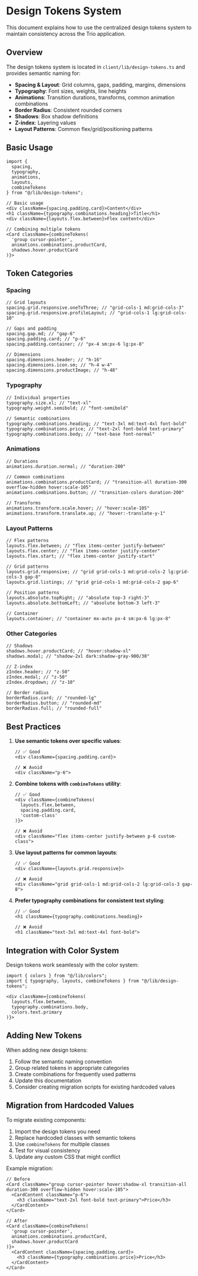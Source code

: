 # Design Tokens System

This document explains how to use the centralized design tokens system to maintain consistency across the Trio application.

## Overview

The design tokens system is located in `client/lib/design-tokens.ts` and provides semantic naming for:

- **Spacing & Layout**: Grid columns, gaps, padding, margins, dimensions
- **Typography**: Font sizes, weights, line heights
- **Animations**: Transition durations, transforms, common animation combinations
- **Border Radius**: Consistent rounded corners
- **Shadows**: Box shadow definitions
- **Z-index**: Layering values
- **Layout Patterns**: Common flex/grid/positioning patterns

## Basic Usage

```tsx
import {
  spacing,
  typography,
  animations,
  layouts,
  combineTokens
} from "@/lib/design-tokens";

// Basic usage
<div className={spacing.padding.card}>Content</div>
<h1 className={typography.combinations.heading}>Title</h1>
<div className={layouts.flex.between}>Flex content</div>

// Combining multiple tokens
<Card className={combineTokens(
  'group cursor-pointer',
  animations.combinations.productCard,
  shadows.hover.productCard
)}>
```

## Token Categories

### Spacing

```tsx
// Grid layouts
spacing.grid.responsive.oneToThree; // "grid-cols-1 md:grid-cols-3"
spacing.grid.responsive.profileLayout; // "grid-cols-1 lg:grid-cols-10"

// Gaps and padding
spacing.gap.md; // "gap-6"
spacing.padding.card; // "p-6"
spacing.padding.container; // "px-4 sm:px-6 lg:px-8"

// Dimensions
spacing.dimensions.header; // "h-16"
spacing.dimensions.icon.sm; // "h-4 w-4"
spacing.dimensions.productImage; // "h-48"
```

### Typography

```tsx
// Individual properties
typography.size.xl; // "text-xl"
typography.weight.semibold; // "font-semibold"

// Semantic combinations
typography.combinations.heading; // "text-3xl md:text-4xl font-bold"
typography.combinations.price; // "text-2xl font-bold text-primary"
typography.combinations.body; // "text-base font-normal"
```

### Animations

```tsx
// Durations
animations.duration.normal; // "duration-200"

// Common combinations
animations.combinations.productCard; // "transition-all duration-300 overflow-hidden hover:scale-105"
animations.combinations.button; // "transition-colors duration-200"

// Transforms
animations.transform.scale.hover; // "hover:scale-105"
animations.transform.translate.up; // "hover:-translate-y-1"
```

### Layout Patterns

```tsx
// Flex patterns
layouts.flex.between; // "flex items-center justify-between"
layouts.flex.center; // "flex items-center justify-center"
layouts.flex.start; // "flex items-center justify-start"

// Grid patterns
layouts.grid.responsive; // "grid grid-cols-1 md:grid-cols-2 lg:grid-cols-3 gap-8"
layouts.grid.listings; // "grid grid-cols-1 md:grid-cols-2 gap-6"

// Position patterns
layouts.absolute.topRight; // "absolute top-3 right-3"
layouts.absolute.bottomLeft; // "absolute bottom-3 left-3"

// Container
layouts.container; // "container mx-auto px-4 sm:px-6 lg:px-8"
```

### Other Categories

```tsx
// Shadows
shadows.hover.productCard; // "hover:shadow-xl"
shadows.modal; // "shadow-2xl dark:shadow-gray-900/30"

// Z-index
zIndex.header; // "z-50"
zIndex.modal; // "z-50"
zIndex.dropdown; // "z-10"

// Border radius
borderRadius.card; // "rounded-lg"
borderRadius.button; // "rounded-md"
borderRadius.full; // "rounded-full"
```

## Best Practices

1. **Use semantic tokens over specific values**:

   ```tsx
   // ✅ Good
   <div className={spacing.padding.card}>

   // ❌ Avoid
   <div className="p-6">
   ```

2. **Combine tokens with `combineTokens` utility**:

   ```tsx
   // ✅ Good
   <div className={combineTokens(
     layouts.flex.between,
     spacing.padding.card,
     'custom-class'
   )}>

   // ❌ Avoid
   <div className="flex items-center justify-between p-6 custom-class">
   ```

3. **Use layout patterns for common layouts**:

   ```tsx
   // ✅ Good
   <div className={layouts.grid.responsive}>

   // ❌ Avoid
   <div className="grid grid-cols-1 md:grid-cols-2 lg:grid-cols-3 gap-8">
   ```

4. **Prefer typography combinations for consistent text styling**:

   ```tsx
   // ✅ Good
   <h1 className={typography.combinations.heading}>

   // ❌ Avoid
   <h1 className="text-3xl md:text-4xl font-bold">
   ```

## Integration with Color System

Design tokens work seamlessly with the color system:

```tsx
import { colors } from "@/lib/colors";
import { typography, layouts, combineTokens } from "@/lib/design-tokens";

<div className={combineTokens(
  layouts.flex.between,
  typography.combinations.body,
  colors.text.primary
)}>
```

## Adding New Tokens

When adding new design tokens:

1. Follow the semantic naming convention
2. Group related tokens in appropriate categories
3. Create combinations for frequently used patterns
4. Update this documentation
5. Consider creating migration scripts for existing hardcoded values

## Migration from Hardcoded Values

To migrate existing components:

1. Import the design tokens you need
2. Replace hardcoded classes with semantic tokens
3. Use `combineTokens` for multiple classes
4. Test for visual consistency
5. Update any custom CSS that might conflict

Example migration:

```tsx
// Before
<Card className="group cursor-pointer hover:shadow-xl transition-all duration-300 overflow-hidden hover:scale-105">
  <CardContent className="p-6">
    <h3 className="text-2xl font-bold text-primary">Price</h3>
  </CardContent>
</Card>

// After
<Card className={combineTokens(
  'group cursor-pointer',
  animations.combinations.productCard,
  shadows.hover.productCard
)}>
  <CardContent className={spacing.padding.card}>
    <h3 className={typography.combinations.price}>Price</h3>
  </CardContent>
</Card>
```
